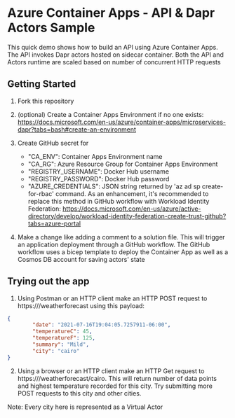 # Azure Container Apps - API & Dapr Actors Sample

This quick demo shows how to build an API using Azure Container Apps. The API invokes Dapr actors hosted on sidecar container. Both the API and Actors runtime are scaled based on number of concurrent HTTP requests

## Getting Started

1. Fork this repository

2. (optional) Create a Container Apps Environment if no one exists: https://docs.microsoft.com/en-us/azure/container-apps/microservices-dapr?tabs=bash#create-an-environment

3. Create GitHub secret for
    - "CA_ENV": Container Apps Environment name
    - "CA_RG": Azure Resource Group for Container Apps Environment
    - "REGISTRY_USERNAME": Docker Hub username
    - "REGISTRY_PASSWORD": Docker Hub password
    - "AZURE_CREDENTIALS": JSON string returned by 'az ad sp create-for-rbac' command. As an enhancement, it's recommended to replace this method in GitHub workflow with Workload Identity Federation: https://docs.microsoft.com/en-us/azure/active-directory/develop/workload-identity-federation-create-trust-github?tabs=azure-portal

4. Make a change like adding a comment to a solution file. This will trigger an application deployment through a GitHub workflow. The GitHub workflow uses a bicep template to deploy the Container App as well as a Cosmos DB account for saving actors' state

## Trying out the app

1. Using Postman or an HTTP client make an HTTP POST request to https://<container-app-url>/weatherforecast using this payload:

```json
{
        "date": "2021-07-16T19:04:05.7257911-06:00",
        "temperatureC": 45,
        "temperatureF": 125,
        "summary": "Mild",
        "city": "cairo"
}
```

2. Using a browser or an HTTP client make an HTTP Get request to https://<container-app-url>/weatherforecast/cairo. This will return number of data points and highest temperature recorded for this city. Try submitting more POST requests to this city and other cities. 

Note: Every city here is represented as a Virtual Actor

